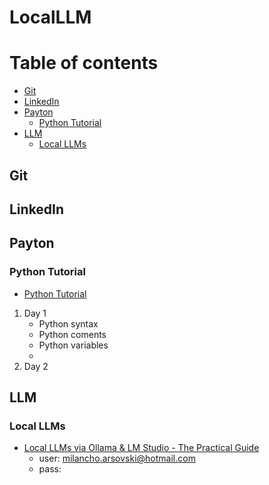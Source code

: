 # LocalLLM
# Table of contents
<!--ts-->
   * [Git](#git)           
   * [LinkedIn](#linkedin)        
   * [Payton](#payton)
      * [Python Tutorial](#python-tutorial)
   * [LLM](#llm)
     * [Local LLMs](#local-llms)      
<!--te-->

## Git
## LinkedIn
## Payton
### Python Tutorial
- [Python Tutorial](https://www.w3schools.com/python/default.asp)
1. Day 1
   - Python syntax
   - Python coments
   - Python variables 
   -
3. Day 2
## LLM
### Local LLMs
- [Local LLMs via Ollama & LM Studio - The Practical Guide](https://www.udemy.com/course/running-open-llms-locally-practical-guide/?couponCode=ST18MT170625A)
  - user: milancho.arsovski@hotmail.com 
  - pass: 

